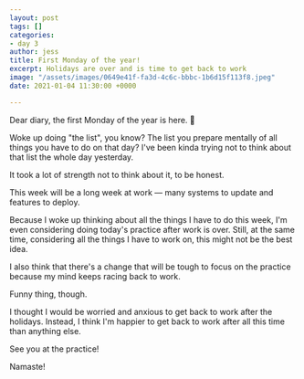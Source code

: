 ```yaml
---
layout: post
tags: []
categories:
- day 3
author: jess
title: First Monday of the year!
excerpt: Holidays are over and is time to get back to work
image: "/assets/images/0649e41f-fa3d-4c6c-bbbc-1b6d15f113f8.jpeg"
date: 2021-01-04 11:30:00 +0000

---
```

Dear diary, the first Monday of the year is here. 🎉

Woke up doing "the list", you know? The list you prepare mentally of all things you have to do on that day? I've been kinda trying not to think about that list the whole day yesterday.

It took a lot of strength not to think about it, to be honest.

This week will be a long week at work — many systems to update and features to deploy.

Because I woke up thinking about all the things I have to do this week, I'm even considering doing today's practice after work is over. Still, at the same time, considering all the things I have to work on, this might not be the best idea.

I also think that there's a change that will be tough to focus on the practice because my mind keeps racing back to work.

Funny thing, though.

I thought I would be worried and anxious to get back to work after the holidays. Instead, I think I'm happier to get back to work after all this time than anything else.

See you at the practice!

Namaste!